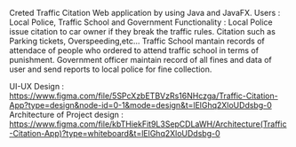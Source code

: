 Creted Traffic Citation Web application by using Java and JavaFX.
Users : Local Police, Traffic School and Government
Functionality : Local Police issue citation to car owner if they break the traffic rules. Citation such as Parking tickets, Overspeeding,etc...
                Traffic School mantain records of attendace of people who ordered to attend traffic school in terms of punishment.
                Government officer maintain record of all fines and data of user and send reports to local police for fine collection.


UI-UX Design : https://www.figma.com/file/5SPcXzbETBVzRs16NHczga/Traffic-Citation-App?type=design&node-id=0-1&mode=design&t=lElGhq2XloUDdsbg-0
Architecture of Project design : https://www.figma.com/file/kbTHiekFit9L3SepCDLaWH/Architecture(Traffic-Citation-App)?type=whiteboard&t=lElGhq2XloUDdsbg-0

